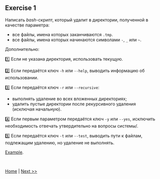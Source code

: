 ## Exercise 1

Написать *bash*-скрипт, который удалит в директории, полученной в качестве параметра:

- все файлы, имена которых заканчиваются `.tmp`.
- все файлы, имена которых начинаются символами `-`, `_` или `~`.

Дополнительно:

:one: Если не указана директория, использовать текущую.

:two: Если передаётся ключ `-h` или `--help`, выводить информацию об использовании.

:three: Если передаётся ключ `-r` или `--recursive`:

- выполнять удаление во всех вложенных директориях;
- удалить пустые директории после рекурсивного удаления (исключая начальную).

:four: Если первым параметром передаётся ключ `-y` или `--yes`, исключить необходимость отвечать утвердительно на вопросы системы/.

:five: Если передаётся ключ `-t` или `--test`, выводить пути к файлам, подлежащим удалению, но удаление не выполнять.

[Example](example01.md).

<br>

[Home](../readme.md) | [Next >>](exercise02.md)

